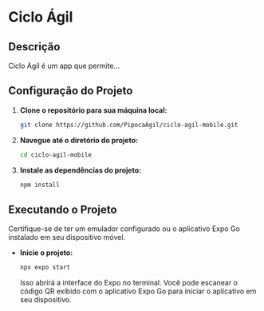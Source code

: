 # Ciclo Ágil

 ## Descrição
Ciclo Ágil é um app que permite...

## Configuração do Projeto

1. **Clone o repositório para sua máquina local:**

    ```bash
    git clone https://github.com/PipocaAgil/ciclo-agil-mobile.git
    ```

2. **Navegue até o diretório do projeto:**

    ```bash
    cd ciclo-agil-mobile
    ```

3. **Instale as dependências do projeto:**

    ```bash
    npm install
    ```

## Executando o Projeto

Certifique-se de ter um emulador configurado ou o aplicativo Expo Go instalado em seu dispositivo móvel.

- **Inicie o projeto:**

    ```bash
    npx expo start
    ```

    Isso abrirá a interface do Expo no terminal. Você pode escanear o código QR exibido com o aplicativo Expo Go para iniciar o aplicativo em seu dispositivo.
